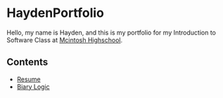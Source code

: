 # HaydenPortfolio
Hello, my name is Hayden, and this is my portfolio for my Introduction to Software Class at [Mcintosh Highschool](https://www.fcboe.org/mhs).

## Contents
- [Resume](RESUME.md)
- [Biary Logic](Binary-Logic.md)
